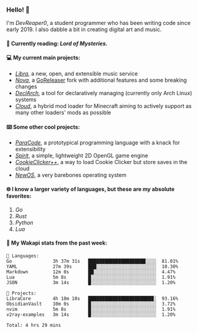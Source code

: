 ### Hello! 👋

I'm _DevReaper0_, a student programmer who has been writing code since early 2019. I also dabble a bit in creating digital art and music.

#### 📖 Currently reading: *Lord of Mysteries*.

#### 💻 My current main projects:

-   _[Libra](https://github.com/LibraMusic)_, a new, open, and extensible music service
-   _[Nova](https://github.com/LibraMusic/Nova)_, a [GoReleaser](https://github.com/goreleaser/goreleaser) fork with additional features and some breaking changes
-   _[DeclArch](https://github.com/DevReaper0/declarch)_, a tool for declaratively managing (currently only Arch Linux) systems
-   _[Cloud](https://github.com/CloudLoaderMC/CloudLoader)_, a hybrid mod loader for Minecraft aiming to actively support as many other loaders' mods as possible

#### ⌨️ Some other cool projects:

-   _[ParaCode](https://github.com/ParaCodeLang/ParaCode)_, a prototypical programming language with a knack for extensibility
-   _[Spirit](https://gitlab.com/DevReaper0/SpiritEngine)_, a simple, lightweight 2D OpenGL game engine
-   _[CookieClicker++](https://github.com/DevReaper0/CookieClickerPlusPlus)_, a way to load Cookie Clicker but store saves in the cloud
-   _[NewOS](https://github.com/DevReaper0/NewOS)_, a very barebones operating system

#### 🌐 I know a larger variety of languages, but these are my absolute favorites:

1. _Go_
2. _Rust_
3. _Python_
4. _Lua_

#### 📡 My Wakapi stats from the past week:

```text
💾 Languages:
Go               3h 37m 31s   █████████████████████░░░░  81.01%
YAML             27m 39s      ███░░░░░░░░░░░░░░░░░░░░░░  10.30%
Markdown         12m 0s       ██░░░░░░░░░░░░░░░░░░░░░░░  4.47%
Lua              5m 8s        █░░░░░░░░░░░░░░░░░░░░░░░░  1.91%
JSON             3m 14s       █░░░░░░░░░░░░░░░░░░░░░░░░  1.20%

💼 Projects:
LibraCore        4h 10m 10s   ████████████████████████░  93.16%
ObsidianVault    10m 0s       █░░░░░░░░░░░░░░░░░░░░░░░░  3.72%
nvim             5m 8s        █░░░░░░░░░░░░░░░░░░░░░░░░  1.91%
v2ray-examples   3m 14s       █░░░░░░░░░░░░░░░░░░░░░░░░  1.20%

Total: 4 hrs 29 mins
```
